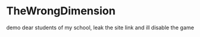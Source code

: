 ﻿# TheWrongDimension
 demo
 dear students of my school, leak the site link and ill disable the game
